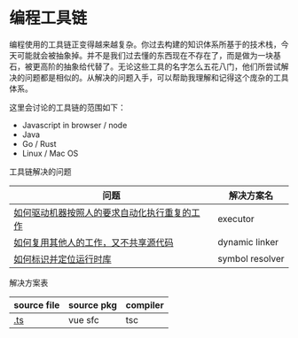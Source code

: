 # 编程工具链

编程使用的工具链正变得越来越复杂。你过去构建的知识体系所基于的技术栈，今天可能就会被抽象掉。并不是我们过去懂的东西现在不存在了，而是做为一块基石，被更高阶的抽象给代替了。无论这些工具的名字怎么五花八门，他们所尝试解决的问题都是相似的。从解决的问题入手，可以帮助我理解和记得这个庞杂的工具体系。

这里会讨论的工具链的范围如下：

* Javascript in browser / node
* Java
* Go / Rust
* Linux / Mac OS

工具链解决的问题

| 问题 | 解决方案名 |
| --- | --- |
| [如何驱动机器按照人的要求自动化执行重复的工作](/如何驱动机器按照人的要求自动化执行重复的工作) | executor |
| [如何复用其他人的工作，又不共享源代码](/如何复用其他人的工作，又不共享源代码.md) | dynamic linker |
| [如何标识并定位运行时库](/如何标识并定位运行时库.md) | symbol resolver |

解决方案表

| source file | source pkg | compiler |
| --- | --- | --- |
| [.ts](/dot-ts.md) | vue sfc | tsc |

